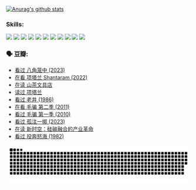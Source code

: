
[![Anurag's github stats](https://github-readme-stats.vercel.app/api?username=w940853815)](https://github.com/anuraghazra/github-readme-stats)

### Skills:

<code><img height="32" src="https://cdn.jsdelivr.net/npm/simple-icons@v5/icons/python.svg"></code>
<code><img height="32" src="https://cdn.jsdelivr.net/npm/simple-icons@v5/icons/javascript.svg"></code>
<code><img height="32" src="https://cdn.jsdelivr.net/npm/simple-icons@v5/icons/django.svg"></code>
<code><img height="32" src="https://cdn.jsdelivr.net/npm/simple-icons@v5/icons/flask.svg"></code>
<code><img height="32" src="https://cdn.jsdelivr.net/npm/simple-icons@v5/icons/vuetify.svg"></code>
<code><img height="32" src="https://cdn.jsdelivr.net/npm/simple-icons@v5/icons/git.svg"></code>
<code><img height="32" src="https://cdn.jsdelivr.net/npm/simple-icons@v5/icons/docker.svg"></code>
<code><img height="32" src="https://cdn.jsdelivr.net/npm/simple-icons@v5/icons/postgresql.svg"></code>
<code><img height="32" src="https://cdn.jsdelivr.net/npm/simple-icons@v5/icons/elasticsearch.svg"></code>
<code><img height="32" src="https://cdn.jsdelivr.net/npm/simple-icons@v5/icons/macos.svg"></code>
<code><img height="32" src="https://cdn.jsdelivr.net/npm/simple-icons@v5/icons/linux.svg"></code>

### 🗣 豆瓣:

<!-- DOUBAN-ACTIVITIES:START -->
- [看过 八角笼中‎ (2023)](https://www.douban.com/people/136069238/status/4367541707/?_i=94938420)
- [在看 项塔兰 Shantaram‎ (2022)](https://www.douban.com/people/136069238/status/4365497032/?_i=94938420)
- [在读 山茶文具店](https://www.douban.com/people/136069238/status/4364620725/?_i=94938420)
- [读过 项塔兰](https://www.douban.com/people/136069238/status/4364620288/?_i=94938420)
- [看过 老井‎ (1986)](https://www.douban.com/people/136069238/status/4362366672/?_i=94938420)
- [在看 毛骗 第二季‎ (2011)](https://www.douban.com/people/136069238/status/4355752869/?_i=94938420)
- [看过 毛骗 第一季‎ (2010)](https://www.douban.com/people/136069238/status/4355752667/?_i=94938420)
- [看过 孤注一掷‎ (2023)](https://www.douban.com/people/136069238/status/4354774568/?_i=94938420)
- [在读 新时空：硅碳融合的产业革命](https://www.douban.com/people/136069238/status/4348545149/?_i=94938420)
- [看过 投奔怒海‎ (1982)](https://www.douban.com/people/136069238/status/4336696255/?_i=94938420)
<!-- DOUBAN-ACTIVITIES:END -->


![Snake animation](https://raw.githubusercontent.com/w940853815/w940853815/output/github-contribution-grid-snake.svg)

<!--
**w940853815/w940853815** is a ✨ _special_ ✨ repository because its `README.md` (this file) appears on your GitHub profile.

Here are some ideas to get you started:

- 🔭 I’m currently working on ...
- 🌱 I’m currently learning ...
- 👯 I’m looking to collaborate on ...
- 🤔 I’m looking for help with ...
- 💬 Ask me about ...
- 📫 How to reach me: ...
- 😄 Pronouns: ...
- ⚡ Fun fact: ...
-->
